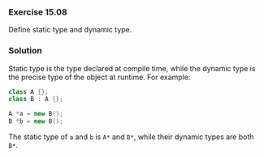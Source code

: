### Exercise 15.08

Define static type and dynamic type.

### Solution

Static type is the type declared at compile time, while the dynamic type
is the precise type of the object at runtime. For example:

```cpp
class A {};
class B : A {};

A *a = new B();
B *b = new B();
```
The static type of `a` and `b` is `A*` and `B*`, while their dynamic types are
both `B*`.
